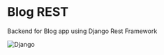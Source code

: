 # Blog REST

Backend for Blog app using Django Rest Framework

<img alt="Django" src="https://img.shields.io/badge/Django-3.2.5-purple">
